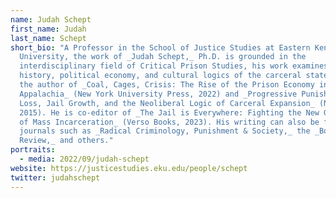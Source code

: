 ```yaml
---
name: Judah Schept
first_name: Judah
last_name: Schept
short_bio: "A Professor in the School of Justice Studies at Eastern Kentucky
  University, the work of _Judah Schept,_ Ph.D. is grounded in the
  interdisciplinary field of Critical Prison Studies, his work examines the
  history, political economy, and cultural logics of the carceral state. He is
  the author of _Coal, Cages, Crisis: The Rise of the Prison Economy in Central
  Appalachia_ (New York University Press, 2022) and _Progressive Punishment: Job
  Loss, Jail Growth, and the Neoliberal Logic of Carceral Expansion_ (NYU Press,
  2015). He is co-editor of _The Jail is Everywhere: Fighting the New Geography
  of Mass Incarceration_ (Verso Books, 2023). His writing can also be found in
  journals such as _Radical Criminology, Punishment & Society,_ the _Boston
  Review,_ and others."
portraits:
  - media: 2022/09/judah-schept
website: https://justicestudies.eku.edu/people/schept
twitter: judahschept
---
```

